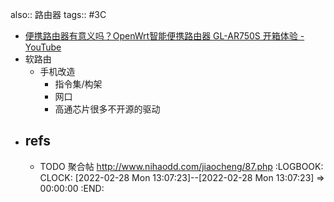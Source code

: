also:: 路由器
tags:: #3C
- [便携路由器有意义吗？OpenWrt智能便携路由器 GL-AR750S 开箱体验 - YouTube](https://www.youtube.com/watch?v=2AgS3pVzi24)
- 软路由
  - 手机改造
    - 指令集/构架
    - 网口
    - 高通芯片很多不开源的驱动
- ## refs
  - TODO 聚合帖 http://www.nihaodd.com/jiaocheng/87.php
    :LOGBOOK:
    CLOCK: [2022-02-28 Mon 13:07:23]--[2022-02-28 Mon 13:07:23] =>  00:00:00
    :END: